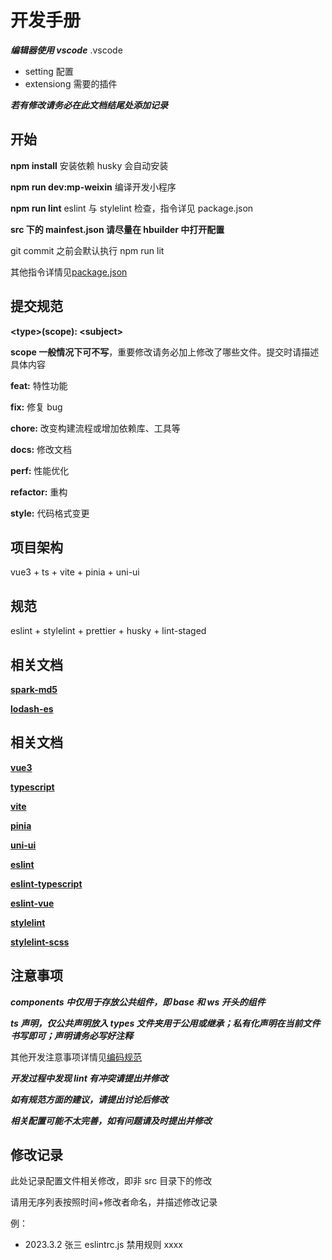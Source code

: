 # 开发手册

**_编辑器使用 vscode_**
.vscode

-   setting 配置
-   extensiong 需要的插件

**_若有修改请务必在此文档结尾处添加记录_**

## 开始

**npm install** 安装依赖 husky 会自动安装

**npm run dev:mp-weixin** 编译开发小程序

**npm run lint** eslint 与 stylelint 检查，指令详见 package.json

**src 下的 mainfest.json 请尽量在 hbuilder 中打开配置**

git commit 之前会默认执行 npm run lit

其他指令详情见[package.json](./package.json)

## 提交规范

**\<type\>(scope): \<subject\>**

**scope 一般情况下可不写**，重要修改请务必加上修改了哪些文件。提交时请描述具体内容

**feat:** 特性功能

**fix:** 修复 bug

**chore:** 改变构建流程或增加依赖库、工具等

**docs:** 修改文档

**perf:** 性能优化

**refactor:** 重构

**style:** 代码格式变更

## 项目架构

vue3 + ts + vite + pinia + uni-ui

## 规范

eslint + stylelint + prettier + husky + lint-staged

## 相关文档

**[spark-md5](https://github.com/satazor/js-spark-md5#readme)**

**[lodash-es](https://www.lodashjs.com/)**

## 相关文档

**[vue3](https://cn.vuejs.org/api/)**

**[typescript](https://typescript.bootcss.com/)**

**[vite](https://vitejs.dev/config/)**

**[pinia](https://pinia.web3doc.top/)**

**[uni-ui](https://uniapp.dcloud.net.cn/component/)**

**[eslint](https://eslint.bootcss.com/docs/rules/)**

**[eslint-typescript](https://typescript-eslint.io/rules/)**

**[eslint-vue](https://eslint.vuejs.org/rules)**

**[stylelint](https://stylelint.bootcss.com/user-guide/rules/list#rules)**

**[stylelint-scss](https://github.com/stylelint-scss/stylelint-scss/tree/master/src/rules)**

## 注意事项

**_components 中仅用于存放公共组件，即 base 和 ws 开头的组件_**

**_ts 声明，仅公共声明放入 types 文件夹用于公用或继承；私有化声明在当前文件书写即可；声明请务必写好注释_**

其他开发注意事项详情见[编码规范](./%E7%BC%96%E7%A0%81%E8%A7%84%E8%8C%83.md)

**_开发过程中发现 lint 有冲突请提出并修改_**

**_如有规范方面的建议，请提出讨论后修改_**

**_相关配置可能不太完善，如有问题请及时提出并修改_**

## 修改记录

此处记录配置文件相关修改，即非 src 目录下的修改

请用无序列表按照时间+修改者命名，并描述修改记录

例：

-   2023.3.2 张三
    eslintrc.js 禁用规则 xxxx
